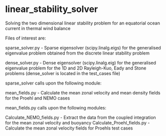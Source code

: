 # linear_stability_solver
Solving the two dimensional linear stability problem for an equatorial ocean current in thermal wind balance


Files of interest are:

sparse_solver.py - Sparse eigensolver (scipy.linalg.eigs) for the generalised eigenvalue problem obtained from the discrete linear stability problem

dense_solver.py - Dense eigensolver (scipy.linalg.eig) for the generalised eigenvalue problem for the 1D and 2D Rayleigh-Kuo, Eady and Stone problems (dense_solver is located in the test_cases file)

sparse_solver calls upon the following module:

mean_fields.py - Calculate the mean zonal velocity and mean density fields for the Proehl and NEMO cases

mean_fields.py calls upon the following modules:

Calculate_NEMO_fields.py - Extract the data from the coupled integration for the mean zonal velocity and buoyancy 
Calculate_Proehl_fields.py - Calculate the mean zonal velocity fields for Proehls test cases
